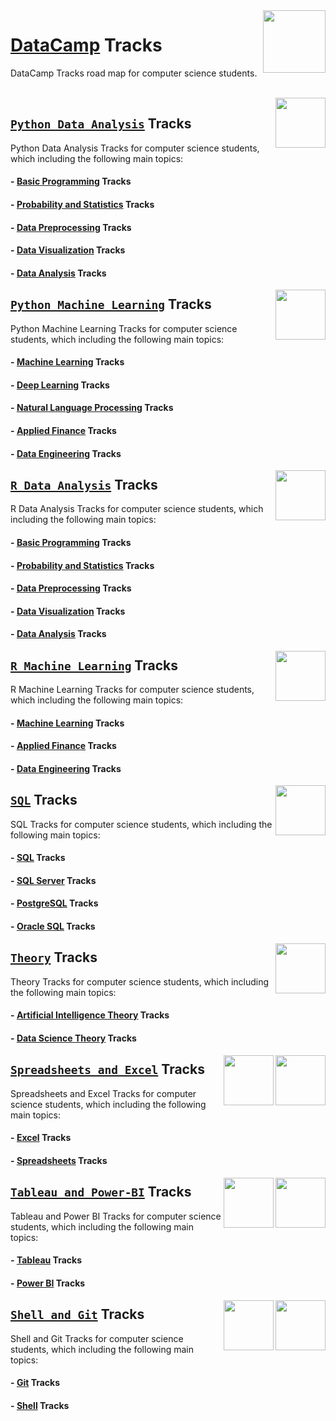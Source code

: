 <img align="right" width="100" src="https://github.com/cs-MohamedAyman/DataCamp-Tracks/blob/master/organizations-logos/datacamp.jpg">

# [DataCamp](https://learn.datacamp.com/) Tracks
DataCamp Tracks road map for computer science students.

<br>
<img align="right" width="80" height="80" src="https://github.com/cs-MohamedAyman/DataCamp-Tracks/blob/master/organizations-logos/python.jpg">

## [`Python Data Analysis`](https://github.com/cs-MohamedAyman/DataCamp-Tracks/blob/master/Python-Data-Analysis-Tracks/README.md) Tracks
Python Data Analysis Tracks for computer science students, which including the following main topics:

#### - [Basic Programming](https://github.com/cs-MohamedAyman/DataCamp-Tracks/blob/master/Python-Data-Analysis-Tracks/README.md) Tracks
#### - [Probability and Statistics](https://github.com/cs-MohamedAyman/DataCamp-Tracks/blob/master/Python-Data-Analysis-Tracks/README.md) Tracks
#### - [Data Preprocessing](https://github.com/cs-MohamedAyman/DataCamp-Tracks/blob/master/Python-Data-Analysis-Tracks/README.md) Tracks
#### - [Data Visualization](https://github.com/cs-MohamedAyman/DataCamp-Tracks/blob/master/Python-Data-Analysis-Tracks/README.md) Tracks
#### - [Data Analysis](https://github.com/cs-MohamedAyman/DataCamp-Tracks/blob/master/Python-Data-Analysis-Tracks/README.md) Tracks

<img align="right" width="80" height="80" src="https://github.com/cs-MohamedAyman/DataCamp-Tracks/blob/master/organizations-logos/python.jpg">

## [`Python Machine Learning`](https://github.com/cs-MohamedAyman/DataCamp-Tracks/blob/master/Python-Machine-Learning-Tracks/README.md) Tracks
Python Machine Learning Tracks for computer science students, which including the following main topics:

#### - [Machine Learning](https://github.com/cs-MohamedAyman/DataCamp-Tracks/blob/master/Python-Machine-Learning-Tracks/README.md) Tracks
#### - [Deep Learning](https://github.com/cs-MohamedAyman/DataCamp-Tracks/blob/master/Python-Machine-Learning-Tracks/README.md) Tracks
#### - [Natural Language Processing](https://github.com/cs-MohamedAyman/DataCamp-Tracks/blob/master/Python-Machine-Learning-Tracks/README.md) Tracks
#### - [Applied Finance](https://github.com/cs-MohamedAyman/DataCamp-Tracks/blob/master/Python-Machine-Learning-Tracks/README.md) Tracks
#### - [Data Engineering](https://github.com/cs-MohamedAyman/DataCamp-Tracks/blob/master/Python-Machine-Learning-Tracks/README.md) Tracks

<img align="right" width="80" height="80" src="https://github.com/cs-MohamedAyman/DataCamp-Tracks/blob/master/organizations-logos/r.jpg">

## [`R Data Analysis`](https://github.com/cs-MohamedAyman/DataCamp-Tracks/blob/master/R-Data-Analysis-Tracks/README.md) Tracks
R Data Analysis Tracks for computer science students, which including the following main topics:

#### - [Basic Programming](https://github.com/cs-MohamedAyman/DataCamp-Tracks/blob/master/R-Data-Analysis-Tracks/README.md) Tracks
#### - [Probability and Statistics](https://github.com/cs-MohamedAyman/DataCamp-Tracks/blob/master/R-Data-Analysis-Tracks/README.md) Tracks
#### - [Data Preprocessing](https://github.com/cs-MohamedAyman/DataCamp-Tracks/blob/master/R-Data-Analysis-Tracks/README.md) Tracks
#### - [Data Visualization](https://github.com/cs-MohamedAyman/DataCamp-Tracks/blob/master/R-Data-Analysis-Tracks/README.md) Tracks
#### - [Data Analysis](https://github.com/cs-MohamedAyman/DataCamp-Tracks/blob/master/R-Data-Analysis-Tracks/README.md) Tracks

<img align="right" width="80" height="80" src="https://github.com/cs-MohamedAyman/DataCamp-Tracks/blob/master/organizations-logos/r.jpg">

## [`R Machine Learning`](https://github.com/cs-MohamedAyman/DataCamp-Tracks/blob/master/R-Machine-Learning-Tracks/README.md) Tracks
R Machine Learning Tracks for computer science students, which including the following main topics:

#### - [Machine Learning](https://github.com/cs-MohamedAyman/DataCamp-Tracks/blob/master/R-Machine-Learning-Tracks/README.md) Tracks
#### - [Applied Finance](https://github.com/cs-MohamedAyman/DataCamp-Tracks/blob/master/R-Machine-Learning-Tracks/README.md) Tracks
#### - [Data Engineering](https://github.com/cs-MohamedAyman/DataCamp-Tracks/blob/master/R-Machine-Learning-Tracks/README.md) Tracks

<img align="right" width="80" height="80" src="https://github.com/cs-MohamedAyman/DataCamp-Tracks/blob/master/organizations-logos/sql.jpg">

## [`SQL`](https://github.com/cs-MohamedAyman/DataCamp-Tracks/blob/master/SQL-Tracks/README.md) Tracks
SQL Tracks for computer science students, which including the following main topics:

#### - [SQL](https://github.com/cs-MohamedAyman/DataCamp-Tracks/blob/master/SQL-Tracks/README.md) Tracks
#### - [SQL Server](https://github.com/cs-MohamedAyman/DataCamp-Tracks/blob/master/SQL-Tracks/README.md) Tracks
#### - [PostgreSQL](https://github.com/cs-MohamedAyman/DataCamp-Tracks/blob/master/SQL-Tracks/README.md) Tracks
#### - [Oracle SQL](https://github.com/cs-MohamedAyman/DataCamp-Tracks/blob/master/SQL-Tracks/README.md) Tracks

<img align="right" width="80" height="80" src="https://github.com/cs-MohamedAyman/DataCamp-Tracks/blob/master/organizations-logos/theory.jpg">

## [`Theory`](https://github.com/cs-MohamedAyman/DataCamp-Tracks/blob/master/Theory-Tracks/README.md) Tracks
Theory Tracks for computer science students, which including the following main topics:

#### - [Artificial Intelligence Theory](https://github.com/cs-MohamedAyman/DataCamp-Tracks/blob/master/Theory-Tracks/README.md) Tracks
#### - [Data Science Theory](https://github.com/cs-MohamedAyman/DataCamp-Tracks/blob/master/Theory-Tracks/README.md) Tracks

<img align="right" width="80" height="80" src="https://github.com/cs-MohamedAyman/DataCamp-Tracks/blob/master/organizations-logos/excel.jpg">
<img align="right" width="80" height="80" src="https://github.com/cs-MohamedAyman/DataCamp-Tracks/blob/master/organizations-logos/spreadsheet.jpg">

## [`Spreadsheets and Excel`](https://github.com/cs-MohamedAyman/DataCamp-Tracks/blob/master/Spreadsheets-and-Excel-Tracks/README.md) Tracks
Spreadsheets and Excel Tracks for computer science students, which including the following main topics:

#### - [Excel](https://github.com/cs-MohamedAyman/DataCamp-Tracks/blob/master/Spreadsheets-and-Excel-Tracks/README.md) Tracks
#### - [Spreadsheets](https://github.com/cs-MohamedAyman/DataCamp-Tracks/blob/master/Spreadsheets-and-Excel-Tracks/README.md) Tracks

<img align="right" width="80" height="80" src="https://github.com/cs-MohamedAyman/DataCamp-Tracks/blob/master/organizations-logos/power-bi.jpg">
<img align="right" width="80" height="80" src="https://github.com/cs-MohamedAyman/DataCamp-Tracks/blob/master/organizations-logos/tableau.jpg">

## [`Tableau and Power-BI`](https://github.com/cs-MohamedAyman/DataCamp-Tracks/blob/master/Tableau-and-Power-BI-Tracks/README.md) Tracks
Tableau and Power BI Tracks for computer science students, which including the following main topics:

#### - [Tableau](https://github.com/cs-MohamedAyman/DataCamp-Tracks/blob/master/Tableau-and-Power-BI-Tracks/README.md) Tracks
#### - [Power BI](https://github.com/cs-MohamedAyman/DataCamp-Tracks/blob/master/Tableau-and-Power-BI-Tracks/README.md) Tracks

<img align="right" width="80" height="80" src="https://github.com/cs-MohamedAyman/DataCamp-Tracks/blob/master/organizations-logos/shell.jpg">
<img align="right" width="80" height="80" src="https://github.com/cs-MohamedAyman/DataCamp-Tracks/blob/master/organizations-logos/git.jpg">

## [`Shell and Git`](https://github.com/cs-MohamedAyman/DataCamp-Tracks/blob/master/Shell-and-Git-Tracks/README.md) Tracks
Shell and Git Tracks for computer science students, which including the following main topics:

#### - [Git](https://github.com/cs-MohamedAyman/DataCamp-Tracks/blob/master/Shell-and-Git-Tracks/README.md) Tracks
#### - [Shell](https://github.com/cs-MohamedAyman/DataCamp-Tracks/blob/master/Shell-and-Git-Tracks/README.md) Tracks
